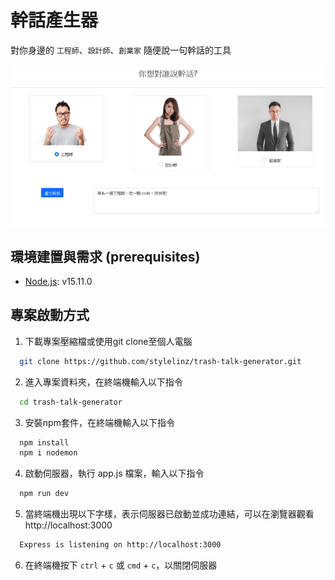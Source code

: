 # 幹話產生器
對你身邊的 `工程師`、`設計師`、`創業家` 隨便說一句幹話的工具

![demo](demo.gif)

## 環境建置與需求 (prerequisites)
 * [Node.js](https://nodejs.org/en/): v15.11.0

## 專案啟動方式
  1. 下載專案壓縮檔或使用git clone至個人電腦
  ```bash
    git clone https://github.com/stylelinz/trash-talk-generator.git
  ```
  2. 進入專案資料夾，在終端機輸入以下指令
  ```bash
    cd trash-talk-generator
  ```
  3. 安裝npm套件，在終端機輸入以下指令
  ```bash
    npm install
    npm i nodemon
  ```
  4. 啟動伺服器，執行 app.js 檔案，輸入以下指令
  ```bash
    npm run dev
  ```

  5. 當終端機出現以下字樣，表示伺服器已啟動並成功連結，可以在瀏覽器觀看 http://localhost:3000
  ```bash
    Express is listening on http://localhost:3000
  ```

  6. 在終端機按下 `ctrl` + `c` 或 `cmd` + `c`，以關閉伺服器